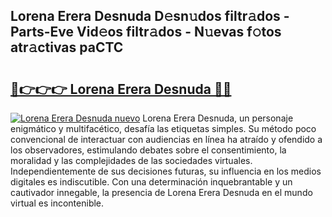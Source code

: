 ## Lorena Erera Desnuda D𝚎sn𝚞dos filtr𝚊dos - Parts-Eve Vid𝚎os filtr𝚊dos - N𝚞evas f𝚘tos atr𝚊ctivas paCTC

# <h2><a href="http://mbduw2a.tromn.icu/?c=Lorena+Erera+Desnuda">🔗👉👉👉 Lorena Erera Desnuda 🔗🔗</a></h2>

[![Lorena Erera Desnuda nuevo](https://i.imgur.com/pEAQMta.gif)](http://mbduw2a.tromn.icu/?c=Lorena+Erera+Desnuda)
Lorena Erera Desnuda, un personaje enigmático y multifacético, desafía las etiquetas simples. Su método poco convencional de interactuar con audiencias en línea ha atraído y ofendido a los observadores, estimulando debates sobre el consentimiento, la moralidad y las complejidades de las sociedades virtuales. Independientemente de sus decisiones futuras, su influencia en los medios digitales es indiscutible. Con una determinación inquebrantable y un cautivador innegable, la presencia de Lorena Erera Desnuda en el mundo virtual es incontenible.
